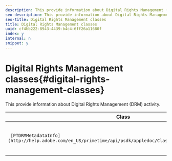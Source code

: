 ```yaml
---
description: This provide information about Digital Rights Management (DRM) activity.
seo-description: This provide information about Digital Rights Management (DRM) activity.
seo-title: Digital Rights Management classes
title: Digital Rights Management classes
uuid: cf4bb222-8943-4439-b4c4-6ff26a11680f
index: y
internal: n
snippet: y
---
```


# Digital Rights Management classes{#digital-rights-management-classes}

This provide information about Digital Rights Management (DRM) activity.

| **Class** |**Description** |
|---|---|
| ` [PTDRMMetadataInfo](http://help.adobe.com/en_US/primetime/api/psdk/appledoc/Classes/PTDRMMetadataInfo.html)`  | Represents a specific DRM metadata instance.  |

